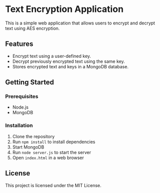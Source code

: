 # Text Encryption Application

This is a simple web application that allows users to encrypt and decrypt text using AES encryption.

## Features

- Encrypt text using a user-defined key.
- Decrypt previously encrypted text using the same key.
- Stores encrypted text and keys in a MongoDB database.

## Getting Started

### Prerequisites

- Node.js
- MongoDB

### Installation

1. Clone the repository
2. Run `npm install` to install dependencies
3. Start MongoDB
4. Run `node server.js` to start the server
5. Open `index.html` in a web browser

## License

This project is licensed under the MIT License.
